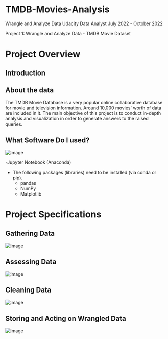# TMDB-Movies-Analysis
 Wrangle and Analyze Data
Udacity Data Analyst July 2022 - October 2022

Project 1: Wrangle and Analyze Data - TMDB Movie Dataset

# Project Overview
## Introduction


## About the data
The TMDB Movie Database is a very popular online collaborative database for movie and television information. Around 10,000 movies' worth of data are included in it. The main objective of this project is to conduct in-depth analysis and visualization in order to generate answers to the raised queries.
## What Software Do I used?

![image](https://user-images.githubusercontent.com/83359499/191959253-dbbccb7b-409b-4859-ae85-e6b906feaac1.png)

-Jupyter Notebook (Anaconda)
- The following packages (libraries) need to be installed (via conda or pip). 
  - pandas
  - NumPy
  - Matplotlib

# Project Specifications

## Gathering Data

![image](https://user-images.githubusercontent.com/83359499/191959320-79e51d57-4625-4ff9-9ffb-b360fec0dbd3.png)


## Assessing Data

![image](https://user-images.githubusercontent.com/83359499/191959410-ce93851c-1287-4c9b-b3d8-7c6009addd8f.png)



## Cleaning Data

![image](https://user-images.githubusercontent.com/83359499/191959468-3f297361-7523-4443-951d-4a253f1f8ed1.png)


## Storing and Acting on Wrangled Data

![image](https://user-images.githubusercontent.com/83359499/191959560-c274d204-fb25-4287-988c-b618ddb84ebc.png)

